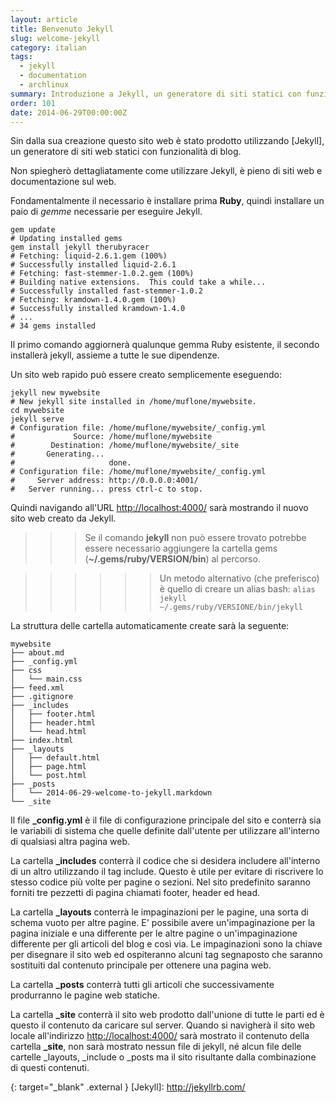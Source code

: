```yaml
---
layout: article
title: Benvenuto Jekyll
slug: welcome-jekyll
category: italian
tags:
  - jekyll
  - documentation
  - archlinux
summary: Introduzione a Jekyll, un generatore di siti statici con funzionalità di blog.
order: 101
date: 2014-06-29T00:00:00Z
---
```


Sin dalla sua creazione questo sito web è stato prodotto utilizzando [Jekyll],
un generatore di siti web statici con funzionalità di blog.

Non spiegherò dettagliatamente come utilizzare Jekyll, è pieno di siti web e
documentazione sul web.

Fondamentalmente il necessario è installare prima **Ruby**, quindi installare un
paio di *gemme* necessarie per eseguire Jekyll.

    gem update
    # Updating installed gems
    gem install jekyll therubyracer
    # Fetching: liquid-2.6.1.gem (100%)
    # Successfully installed liquid-2.6.1
    # Fetching: fast-stemmer-1.0.2.gem (100%)
    # Building native extensions.  This could take a while...
    # Successfully installed fast-stemmer-1.0.2
    # Fetching: kramdown-1.4.0.gem (100%)
    # Successfully installed kramdown-1.4.0
    # ...
    # 34 gems installed

Il primo comando aggiornerà qualunque gemma Ruby esistente, il secondo
installerà jekyll, assieme a tutte le sue dipendenze.

Un sito web rapido può essere creato semplicemente eseguendo:

    jekyll new mywebsite
    # New jekyll site installed in /home/muflone/mywebsite.
    cd mywebsite
    jekyll serve
    # Configuration file: /home/muflone/mywebsite/_config.yml
    #             Source: /home/muflone/mywebsite
    #        Destination: /home/muflone/mywebsite/_site
    #       Generating... 
    #                     done.
    # Configuration file: /home/muflone/mywebsite/_config.yml
    #     Server address: http://0.0.0.0:4001/
    #   Server running... press ctrl-c to stop.

Quindi navigando all'URL <http://localhost:4000/> sarà mostrando il nuovo sito
web creato da Jekyll.

>>> Se il comando **jekyll** non può essere trovato potrebbe essere necessario
aggiungere la cartella gems (**~/.gems/ruby/VERSION/bin**) al percorso.

>>>>>> Un metodo alternativo (che preferisco) è quello di creare un alias bash:
```alias jekyll ~/.gems/ruby/VERSIONE/bin/jekyll```

La struttura delle cartella automaticamente create sarà la seguente:

    mywebsite
    ├── about.md
    ├── _config.yml
    ├── css
    │   └── main.css
    ├── feed.xml
    ├── .gitignore
    ├── _includes
    │   ├── footer.html
    │   ├── header.html
    │   └── head.html
    ├── index.html
    ├── _layouts
    │   ├── default.html
    │   ├── page.html
    │   └── post.html
    ├── _posts
    │   └── 2014-06-29-welcome-to-jekyll.markdown
    └── _site

Il file **_config.yml** è il file di configurazione principale del sito e
conterrà sia le variabili di sistema che quelle definite dall'utente per
utilizzare all'interno di qualsiasi altra pagina web.

La cartella **_includes** conterrà il codice che si desidera includere
all'interno di un altro utilizzando il tag include. Questo è utile per
evitare di riscrivere lo stesso codice più volte per pagine o sezioni.
Nel sito predefinito saranno forniti tre pezzetti di pagina chiamati footer,
header ed head.

La cartella **_layouts** conterrà le impaginazioni per le pagine, una
sorta di schema vuoto per altre pagine. E' possibile avere un'impaginazione per
la pagina iniziale e una differente per le altre pagine o un'impaginazione
differente per gli articoli del blog e così via.
Le impaginazioni sono la chiave per disegnare il sito web ed ospiteranno alcuni
tag segnaposto che saranno sostituiti dal contenuto principale per ottenere
una pagina web.

La cartella **_posts** conterrà tutti gli articoli che successivamente
produrranno le pagine web statiche.

La cartella **_site** conterrà il sito web prodotto dall'unione di tutte
le parti ed è questo il contenuto da caricare sul server.
Quando si navigherà il sito web locale all'indirizzo <http://localhost:4000/>
sarà mostrato il contenuto della cartella **_site**, non sarà mostrato nessun
file di jekyll, né alcun file delle cartelle _layouts, _include o _posts ma il
sito risultante dalla combinazione di questi contenuti.

{: target="_blank" .external }
[Jekyll]: http://jekyllrb.com/